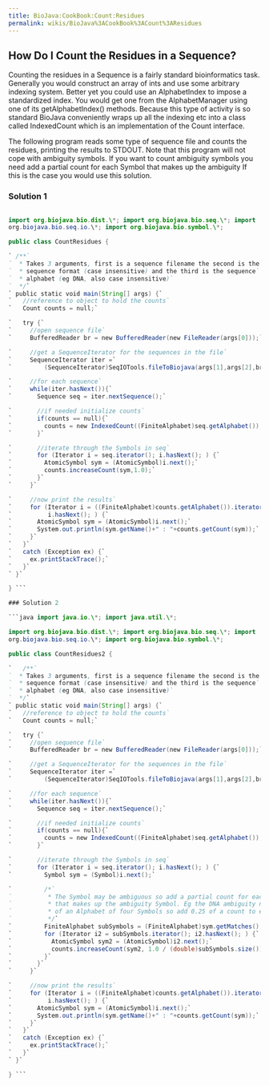 ```yaml
---
title: BioJava:CookBook:Count:Residues
permalink: wikis/BioJava%3ACookBook%3ACount%3AResidues
---
```


How Do I Count the Residues in a Sequence?
------------------------------------------

Counting the residues in a Sequence is a fairly standard bioinformatics
task. Generally you would construct an array of ints and use some
arbitrary indexing system. Better yet you could use an AlphabetIndex to
impose a standardized index. You would get one from the AlphabetManager
using one of its getAlphabetIndex() methods. Because this type of
activity is so standard BioJava conveniently wraps up all the indexing
etc into a class called IndexedCount which is an implementation of the
Count interface.

The following program reads some type of sequence file and counts the
residues, printing the results to STDOUT. Note that this program will
not cope with ambiguity symbols. If you want to count ambiguity symbols
you need add a partial count for each Symbol that makes up the ambiguity
If this is the case you would use this solution.

### Solution 1

```java import java.io.\*; import java.util.\*;

import org.biojava.bio.dist.\*; import org.biojava.bio.seq.\*; import
org.biojava.bio.seq.io.\*; import org.biojava.bio.symbol.\*;

public class CountResidues {

` /**`  
`  * Takes 3 arguments, first is a sequence filename the second is the`  
`  * sequence format (case insensitive) and the third is the sequence`  
`  * alphabet (eg DNA, also case insensitive)`  
`  */`  
` public static void main(String[] args) {`  
`   //reference to object to hold the counts`  
`   Count counts = null;`

`   try {`  
`     //open sequence file`  
`     BufferedReader br = new BufferedReader(new FileReader(args[0]));`

`     //get a SequenceIterator for the sequences in the file`  
`     SequenceIterator iter =`  
`         (SequenceIterator)SeqIOTools.fileToBiojava(args[1],args[2],br);`

`     //for each sequence`  
`     while(iter.hasNext()){`  
`       Sequence seq = iter.nextSequence();`

`       //if needed initialize counts`  
`       if(counts == null){`  
`         counts = new IndexedCount((FiniteAlphabet)seq.getAlphabet());`  
`       }`

`       //iterate through the Symbols in seq`  
`       for (Iterator i = seq.iterator(); i.hasNext(); ) {`  
`         AtomicSymbol sym = (AtomicSymbol)i.next();`  
`         counts.increaseCount(sym,1.0);`  
`       }`  
`     }`

`     //now print the results`  
`     for (Iterator i = ((FiniteAlphabet)counts.getAlphabet()).iterator();`  
`          i.hasNext(); ) {`  
`       AtomicSymbol sym = (AtomicSymbol)i.next();`  
`       System.out.println(sym.getName()+" : "+counts.getCount(sym));`  
`     }`  
`   }`  
`   catch (Exception ex) {`  
`     ex.printStackTrace();`  
`   }`  
` }`

} ```

### Solution 2

```java import java.io.\*; import java.util.\*;

import org.biojava.bio.dist.\*; import org.biojava.bio.seq.\*; import
org.biojava.bio.seq.io.\*; import org.biojava.bio.symbol.\*;

public class CountResidues2 {

`   /**`  
`  * Takes 3 arguments, first is a sequence filename the second is the`  
`  * sequence format (case insensitive) and the third is the sequence`  
`  * alphabet (eg DNA, also case insensitive)`  
`  */`  
` public static void main(String[] args) {`  
`   //reference to object to hold the counts`  
`   Count counts = null;`

`   try {`  
`     //open sequence file`  
`     BufferedReader br = new BufferedReader(new FileReader(args[0]));`

`     //get a SequenceIterator for the sequences in the file`  
`     SequenceIterator iter =`  
`         (SequenceIterator)SeqIOTools.fileToBiojava(args[1],args[2],br);`

`     //for each sequence`  
`     while(iter.hasNext()){`  
`       Sequence seq = iter.nextSequence();`

`       //if needed initialize counts`  
`       if(counts == null){`  
`         counts = new IndexedCount((FiniteAlphabet)seq.getAlphabet());`  
`       }`

`       //iterate through the Symbols in seq`  
`       for (Iterator i = seq.iterator(); i.hasNext(); ) {`  
`         Symbol sym = (Symbol)i.next();`

`         /*`  
`          * The Symbol may be ambiguous so add a partial count for each Symbol`  
`          * that makes up the ambiguity Symbol. Eg the DNA ambiguity n is made`  
`          * of an Alphabet of four Symbols so add 0.25 of a count to each.`  
`          */`  
`         FiniteAlphabet subSymbols = (FiniteAlphabet)sym.getMatches();`  
`         for (Iterator i2 = subSymbols.iterator(); i2.hasNext(); ) {`  
`           AtomicSymbol sym2 = (AtomicSymbol)i2.next();`  
`           counts.increaseCount(sym2, 1.0 / (double)subSymbols.size());`  
`         }`  
`       }`  
`     }`

`     //now print the results`  
`     for (Iterator i = ((FiniteAlphabet)counts.getAlphabet()).iterator();`  
`          i.hasNext(); ) {`  
`       AtomicSymbol sym = (AtomicSymbol)i.next();`  
`       System.out.println(sym.getName()+" : "+counts.getCount(sym));`  
`     }`  
`   }`  
`   catch (Exception ex) {`  
`     ex.printStackTrace();`  
`   }`  
` }`

} ```
